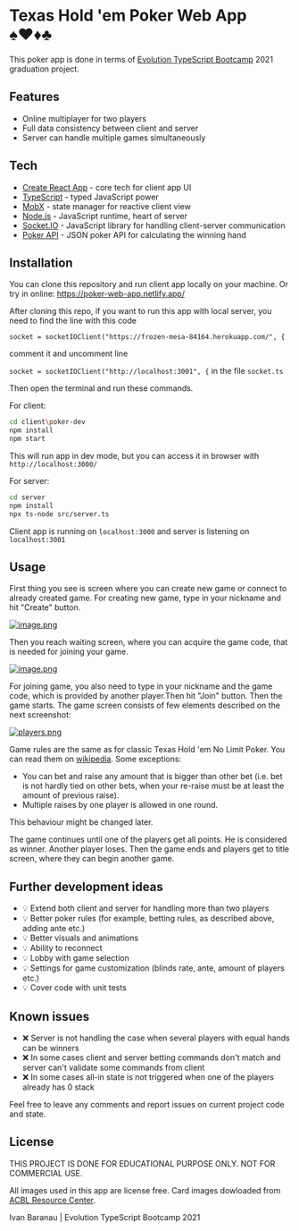 # Texas Hold 'em Poker Web App ♠️♥️♦️♣️

This poker app is done in terms of [Evolution TypeScript Bootcamp] 2021 graduation project.

## Features
 - Online multiplayer for two players
 - Full data consistency between client and server
 - Server can handle multiple games simultaneously

## Tech

 - [Create React App] - core tech for client app UI
 - [TypeScript] - typed JavaScript power
 - [MobX] - state manager for reactive client view
 - [Node.js] - JavaScript runtime, heart of server
 - [Socket.IO] - JavaScript library for handling client-server communication
 - [Poker API] - JSON poker API for calculating the winning hand
  
## Installation

You can clone this repository and run client app locally on your machine.
Or try in online: https://poker-web-app.netlify.app/

After cloning this repo, if you want to run this app with local server, you need to find the line with this code  
  
```socket = socketIOClient("https://frozen-mesa-84164.herokuapp.com/", {```  
  
comment it and uncomment line
  
```socket = socketIOClient("http://localhost:3001", {``` in the file ```socket.ts```  
  
Then open the terminal and run these commands.

For client:
```sh
cd client\poker-dev
npm install
npm start
```

This will run app in dev mode, but you can access it in browser with ```http://localhost:3000/```

For server:
```sh
cd server
npm install
npx ts-node src/server.ts
```

Client app is running on ```localhost:3000``` and server is listening on ```localhost:3001```

## Usage

First thing you see is screen where you can create new game or connect to already created game.
For creating new game, type in your nickname and hit "Create" button.

[![image.png](https://i.postimg.cc/xCR1c20R/image.png)](https://postimg.cc/S2nhvHY2)

Then you reach waiting screen, where you can acquire the game code, that is needed for joining your game.

[![image.png](https://i.postimg.cc/bJCf7NyK/image.png)](https://postimg.cc/TLDsmxW9)

For joining game, you also need to type in your nickname and the game code, which is provided by another player.Then hit "Join" button.
Then the game starts. The game screen consists of few elements described on the next screenshot:

[![players.png](https://i.postimg.cc/gj17qxsH/players.png)](https://postimg.cc/m1NVT20P)

Game rules are the same as for classic Texas Hold 'em No Limit Poker. You can read them on [wikipedia].
Some exceptions: 
 - You can bet and raise any amount that is bigger than other bet (i.e. bet is not hardly tied on other bets, when your re-raise must be at least the amount of previous raise).
 - Multiple raises by one player is allowed in one round. 

This behaviour might be changed later.

The game continues until one of the players get all points. He is considered as winner. Another player loses. Then the game ends and players get to title screen, where they can begin another game.

## Further development ideas
 - 💡 Extend both client and server for handling more than two players
 - 💡 Better poker rules (for example, betting rules, as described above, adding ante etc.)
 - 💡 Better visuals and animations
 - 💡 Ability to reconnect
 - 💡 Lobby with game selection
 - 💡 Settings for game customization (blinds rate, ante, amount of players etc.)
 - 💡 Cover code with unit tests

## Known issues
 - ❌ Server is not handling the case when several players with equal hands can be winners
 - ❌ In some cases client and server betting commands don't match and server can't validate some commands from client
 - ❌ In some cases all-in state is not triggered when one of the players already has 0 stack

Feel free to leave any comments and report issues on current project code and state.

## License
 THIS PROJECT IS DONE FOR EDUCATIONAL PURPOSE ONLY. NOT FOR COMMERCIAL USE.
 
 All images used in this app are license free. Card images dowloaded from [ACBL Resource Center].
 
 Ivan Baranau | Evolution TypeScript Bootcamp 2021 

 [Create React App]: <https://create-react-app.dev/>
 [TypeScript]: <https://www.typescriptlang.org/>
 [MobX]: <https://mobx.js.org/README.html>
 [Node.js]: <https://nodejs.org/en/>
 [Socket.IO]: <https://socket.io/>
 [Poker API]: <https://www.pokerapi.dev/>
 [ACBL Resource Center]: <http://acbl.mybigcommerce.com/52-playing-cards/>
 [Evolution TypeScript Bootcamp]: <https://typescript-bootcamp.evolution.com/by>
 [wikipedia]: <https://en.wikipedia.org/wiki/Texas_hold_%27em>